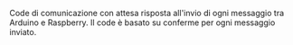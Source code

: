 Code di comunicazione con attesa risposta all'invio di ogni messaggio tra Arduino 
e Raspberry. Il code è basato su conferme per ogni messaggio inviato.